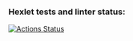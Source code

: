 ### Hexlet tests and linter status:
[![Actions Status](https://github.com/VasiliyBogdanov/python-project-lvl1/workflows/hexlet-check/badge.svg)](https://github.com/VasiliyBogdanov/python-project-lvl1/actions)